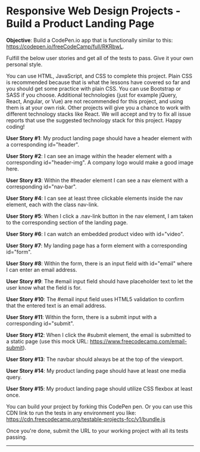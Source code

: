 # Responsive Web Design Projects - Build a Product Landing Page

**Objective**: Build a CodePen.io app that is functionally similar to this: https://codepen.io/freeCodeCamp/full/RKRbwL.

Fulfill the below user stories and get all of the tests to pass. Give it your own personal style.

You can use HTML, JavaScript, and CSS to complete this project. Plain CSS is recommended because that is what the lessons have covered so far and you should get some practice with plain CSS. You can use Bootstrap or SASS if you choose. Additional technologies (just for example jQuery, React, Angular, or Vue) are not recommended for this project, and using them is at your own risk. Other projects will give you a chance to work with different technology stacks like React. We will accept and try to fix all issue reports that use the suggested technology stack for this project. Happy coding!

**User Story #1**: My product landing page should have a header element with a corresponding id="header".

**User Story #2**: I can see an image within the header element with a corresponding id="header-img". A company logo would make a good image here.

**User Story #3**: Within the #header element I can see a nav element with a corresponding id="nav-bar".

**User Story #4**: I can see at least three clickable elements inside the nav element, each with the class nav-link.

**User Story #5**: When I click a .nav-link button in the nav element, I am taken to the corresponding section of the landing page.

**User Story #6**: I can watch an embedded product video with id="video".

**User Story #7**: My landing page has a form element with a corresponding id="form".

**User Story #8**: Within the form, there is an input field with id="email" where I can enter an email address.

**User Story #9**: The #email input field should have placeholder text to let the user know what the field is for.

**User Story #10**: The #email input field uses HTML5 validation to confirm that the entered text is an email address.

**User Story #11**: Within the form, there is a submit input with a corresponding id="submit".

**User Story #12**: When I click the #submit element, the email is submitted to a static page (use this mock URL: https://www.freecodecamp.com/email-submit).

**User Story #13**: The navbar should always be at the top of the viewport.

**User Story #14**: My product landing page should have at least one media query.

**User Story #15**: My product landing page should utilize CSS flexbox at least once.

You can build your project by forking this CodePen pen. Or you can use this CDN link to run the tests in any environment you like: https://cdn.freecodecamp.org/testable-projects-fcc/v1/bundle.js

Once you're done, submit the URL to your working project with all its tests passing.

---
